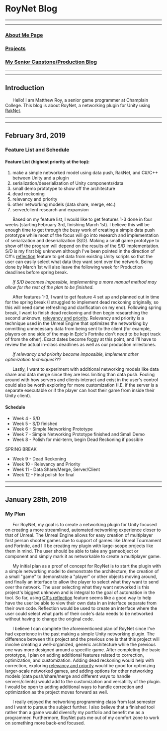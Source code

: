 # RoyNet Blog

---
---

### [About Me Page](https://matthewroy01.github.io/aboutme)

### [Projects](https://matthewroy01.github.io/index)

### [My Senior Capstone/Production Blog](https://matthewroy01.github.io/capstoneblog)

---
---

## Introduction

&nbsp;&nbsp;&nbsp;&nbsp;&nbsp;&nbsp;Hello! I am Matthew Roy, a senior game programmer at Champlain College. This blog is about RoyNet, a networking plugin for Unity using [RakNet](http://www.jenkinssoftware.com/index.html).

---
---

## February 3rd, 2019
### Feature List and Schedule

#### Feature List (highest priority at the top):

1. make a simple networked model using data push, RakNet, and C#/C++ between Unity and a plugin
2. serialization/deserialization of Unity components/data
3. small demo prototype to show off the architecture
4. dead reckoning
5. relevancy and priority
6. other networking models (data share, merge, etc.)
7. server/client research and expansion

&nbsp;&nbsp;&nbsp;&nbsp;&nbsp;&nbsp;Based on my feature list, I would like to get features 1-3 done in four weeks (starting February 3rd, finishing March 1st). I believe this will be enough time to get through the busy work of creating a simple data push prototype while most of the focus will go into research and implementation of serialization and deserialization (S/D). Making a small game prototype to show off the program will depend on the results of the S/D implementation. S/D is my first big unknown although I've been pointed in the direction of C#'s [reflection](https://www.tutorialspoint.com/csharp/csharp_reflection.htm) feature to get data from existing Unity scripts so that the user can easily select what data they want sent over the network. Being done by March 1st will also leave the following week for Production deadlines before spring break.

&nbsp;&nbsp;&nbsp;&nbsp;&nbsp;&nbsp;*If S/D becomes impossible, implementing a more manual method may allow for the rest of the plan to be finished.*

&nbsp;&nbsp;&nbsp;&nbsp;&nbsp;&nbsp;After features 1-3, I want to get feature 4 set up and planned out in time for the spring break (I struggled to implement dead reckoning originally, so this will need some refreshing and clarification on my end). Following spring break, I want to finish dead reckoning and then begin researching the second unknown, [relevancy and priority](https://docs.unrealengine.com/en-US/Gameplay/Networking/Actors/Relevancy). Relevancy and priority is a technique used in the Unreal Engine that optimizes the networking by ommitting unnecessary data from being sent to the client (for example, players on one side of the map in Epic's Fortnite don't need to be kept track of from the other). Exact dates become foggy at this point, and I'll have to review the actual in-class deadlines as well as our production milestones.

&nbsp;&nbsp;&nbsp;&nbsp;&nbsp;&nbsp;*If relevancy and priority become impossible, implement other optimization techniques???*

&nbsp;&nbsp;&nbsp;&nbsp;&nbsp;&nbsp;Lastly, I want to experiment with additional networking models like data share and data merge since they are less limiting than data push. Fooling around with how servers and clients interact and exist in the user's control could also be worth exploring for more customization (I.E. if the server is a separate executable or if the player can host their game from inside their Unity client).

#### Schedule

* Week 4 - S/D
* Week 5 - S/D finished
* Week 6 - Simple Networking Prototype
* Week 7 - Simple Networking Prototype finished and Small Demo
* Week 8 - Polish for mid-term, begin Dead Reckoning if possible

SPRING BREAK

* Week 9 - Dead Reckoning
* Week 10 - Relevancy and Priority
* Week 11 - Data Share/Merge, Server/Client
* Week 12 - Final polish for final

---
---

## January 28th, 2019
### My Plan

&nbsp;&nbsp;&nbsp;&nbsp;&nbsp;&nbsp;For RoyNet, my goal is to create a networking plugin for Unity focused on creating a more streamlined, automated networking experience closer to that of Unreal. The Unreal Engine allows for easy creation of multiplayer first person shooter games due to support of games like Unreal Tournament and Fortnite, and I'll be creating my plugin with large-scope projects like them in mind. The user should be able to take any gameobject or component and simply mark it as networkable to create a multiplayer game.

&nbsp;&nbsp;&nbsp;&nbsp;&nbsp;&nbsp;My initial plan as a proof of concept for RoyNet is to start the plugin with a simple networking model to demonstrate the architecture, the creation of a small "game" to demonstrate a "player" or other objects moving around, and finally an interface to allow the player to select what they want to send over the network. The user selecting what they want networked is this project's biggest unknown and is integral to the goal of automation in the tool. So far, using [C#'s reflection](https://www.tutorialspoint.com/csharp/csharp_reflection.htm) feature seems like a good way to help have the user be able to view their own data in an interface separate from their own code. Reflection would be used to create an interface where the user could select what parts of their code's data needs to be networked without having to change the original code.

&nbsp;&nbsp;&nbsp;&nbsp;&nbsp;&nbsp;I believe I can complete the aforementioned plan of RoyNet since I've had experience in the past making a simple Unity networking plugin. The difference between this project and the previous one is that this project will involve creating a well-organized, generic architecture while the previous one was more designed around a specific game. After completing the basic prototype, I plan on adding additional features related to correction, optimization, and customization. Adding dead reckoning would help with correction, exploring [relevancy and priority](https://docs.unrealengine.com/en-US/Gameplay/Networking/Actors/Relevancy) would be good for optimizing larger-scale networked games, and adding options for other networking models (data push/share/merge and different ways to handle servers/clients) would add to the customization and versatility of the plugin. I would be open to adding additional ways to handle correction and optimization as the project moves forward as well.

&nbsp;&nbsp;&nbsp;&nbsp;&nbsp;&nbsp;I really enjoyed the networking programming class from last semester and I want to pursue the subject further. I also believe that a finished tool rather than a game would diversify my portfolio and benefit me as a programmer. Furthermore, RoyNet puts me out of my comfort zone to work on something more back-end focused.
